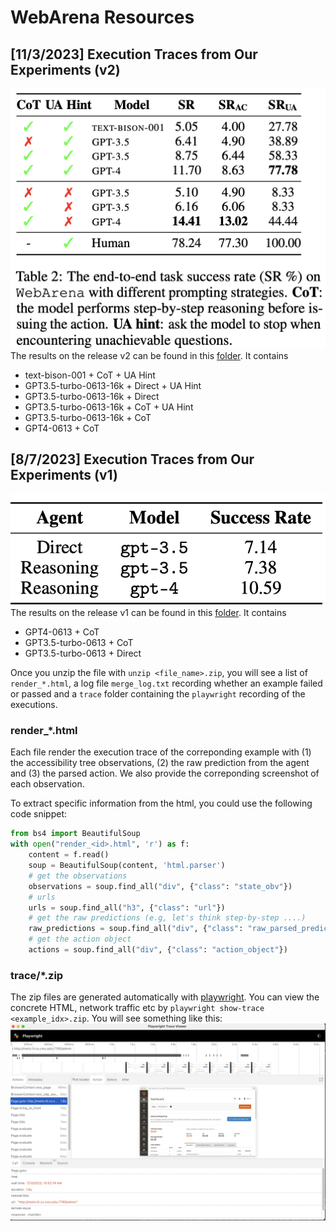 # WebArena Resources
## [11/3/2023] Execution Traces from Our Experiments (v2)
![v2 results](../media/v2_result.png)
The results on the release v2 can be found in this [folder](https://drive.google.com/drive/folders/1H4wkzDkY2ufiC63DISMXllri0j-ipWcs?usp=sharing). It contains
* text-bison-001 + CoT + UA Hint
* GPT3.5-turbo-0613-16k + Direct + UA Hint
* GPT3.5-turbo-0613-16k + Direct
* GPT3.5-turbo-0613-16k + CoT + UA Hint
* GPT3.5-turbo-0613-16k + CoT
* GPT4-0613 + CoT

## [8/7/2023] Execution Traces from Our Experiments (v1)
![v1 results](../media/v1_result.png)
The results on the release v1 can be found in this [folder](https://drive.google.com/drive/folders/18Oww0fAgwhuSjSzxUNgzBUlC6M9IZZB2?usp=sharing). It contains
* GPT4-0613 + CoT
* GPT3.5-turbo-0613 + CoT
* GPT3.5-turbo-0613 + Direct


Once you unzip the file with `unzip <file_name>.zip`, you will see a list of `render_*.html`, a log file `merge_log.txt` recording whether an example failed or passed and a `trace` folder containing the `playwright` recording of the executions.

### render_*.html
Each file render the execution trace of the correponding example with (1) the accessibility tree observations, (2) the raw prediction from the agent and (3) the parsed action. We also provide the correponding screenshot of each observation.

To extract specific information from the html, you could use the following code snippet:
```python
from bs4 import BeautifulSoup
with open("render_<id>.html", 'r') as f:
    content = f.read()
    soup = BeautifulSoup(content, 'html.parser')
    # get the observations
    observations = soup.find_all("div", {"class": "state_obv"})
    # urls
    urls = soup.find_all("h3", {"class": "url"})
    # get the raw predictions (e.g, let's think step-by-step ....)
    raw_predictions = soup.find_all("div", {"class": "raw_parsed_prediction"})
    # get the action object
    actions = soup.find_all("div", {"class": "action_object"})
```
### trace/*.zip
The zip files are generated automatically with [playwright](https://playwright.dev/python/docs/trace-viewer). You can view the concrete HTML, network traffic etc by `playwright show-trace <example_idx>.zip`. You will see something like this:
![example_trace_viewer](../media/example_trace_viewer.png)
